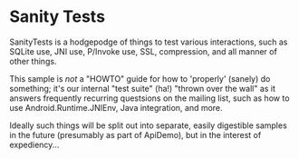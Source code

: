 Sanity Tests
============

SanityTests is a hodgepodge of things to test various interactions,
such as SQLite use, JNI use, P/Invoke use, SSL, compression, and all
manner of other things.

This sample is _not_ a "HOWTO" guide for how to 'properly' (sanely) do
something; it's our internal "test suite" (ha!) "thrown over the wall"
as it answers frequently recurring questsions on the mailing list,
such as how to use Android.Runtime.JNIEnv, Java integration, and more.

Ideally such things will be split out into separate, easily digestible
samples in the future (presumably as part of ApiDemo), but in the
interest of expediency...

